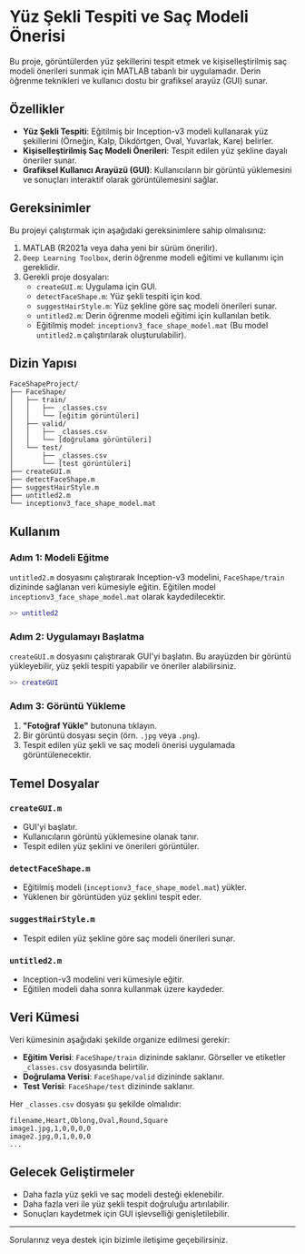 # Yüz Şekli Tespiti ve Saç Modeli Önerisi

Bu proje, görüntülerden yüz şekillerini tespit etmek ve kişiselleştirilmiş saç modeli önerileri sunmak için MATLAB tabanlı bir uygulamadır. Derin öğrenme teknikleri ve kullanıcı dostu bir grafiksel arayüz (GUI) sunar.

## Özellikler
- **Yüz Şekli Tespiti**: Eğitilmiş bir Inception-v3 modeli kullanarak yüz şekillerini (Örneğin, Kalp, Dikdörtgen, Oval, Yuvarlak, Kare) belirler.
- **Kişiselleştirilmiş Saç Modeli Önerileri**: Tespit edilen yüz şekline dayalı öneriler sunar.
- **Grafiksel Kullanıcı Arayüzü (GUI)**: Kullanıcıların bir görüntü yüklemesini ve sonuçları interaktif olarak görüntülemesini sağlar.

## Gereksinimler
Bu projeyi çalıştırmak için aşağıdaki gereksinimlere sahip olmalısınız:

1. MATLAB (R2021a veya daha yeni bir sürüm önerilir).
2. `Deep Learning Toolbox`, derin öğrenme modeli eğitimi ve kullanımı için gereklidir.
3. Gerekli proje dosyaları:
   - `createGUI.m`: Uygulama için GUI.
   - `detectFaceShape.m`: Yüz şekli tespiti için kod.
   - `suggestHairStyle.m`: Yüz şekline göre saç modeli önerileri sunar.
   - `untitled2.m`: Derin öğrenme modeli eğitimi için kullanılan betik.
   - Eğitilmiş model: `inceptionv3_face_shape_model.mat` (Bu model `untitled2.m` çalıştırılarak oluşturulabilir).

## Dizin Yapısı
```
FaceShapeProject/
├── FaceShape/
│   ├── train/
│   │   ├── _classes.csv
│   │   └── [eğitim görüntüleri]
│   ├── valid/
│   │   ├── _classes.csv
│   │   └── [doğrulama görüntüleri]
│   └── test/
│       ├── _classes.csv
│       └── [test görüntüleri]
├── createGUI.m
├── detectFaceShape.m
├── suggestHairStyle.m
├── untitled2.m
└── inceptionv3_face_shape_model.mat
```

## Kullanım

### Adım 1: Modeli Eğitme
`untitled2.m` dosyasını çalıştırarak Inception-v3 modelini, `FaceShape/train` dizininde sağlanan veri kümesiyle eğitin. Eğitilen model `inceptionv3_face_shape_model.mat` olarak kaydedilecektir.

```matlab
>> untitled2
```

### Adım 2: Uygulamayı Başlatma
`createGUI.m` dosyasını çalıştırarak GUI'yi başlatın. Bu arayüzden bir görüntü yükleyebilir, yüz şekli tespiti yapabilir ve öneriler alabilirsiniz.

```matlab
>> createGUI
```

### Adım 3: Görüntü Yükleme
1. **"Fotoğraf Yükle"** butonuna tıklayın.
2. Bir görüntü dosyası seçin (örn. `.jpg` veya `.png`).
3. Tespit edilen yüz şekli ve saç modeli önerisi uygulamada görüntülenecektir.

## Temel Dosyalar

### `createGUI.m`
- GUI'yi başlatır.
- Kullanıcıların görüntü yüklemesine olanak tanır.
- Tespit edilen yüz şeklini ve önerileri görüntüler.

### `detectFaceShape.m`
- Eğitilmiş modeli (`inceptionv3_face_shape_model.mat`) yükler.
- Yüklenen bir görüntüden yüz şeklini tespit eder.

### `suggestHairStyle.m`
- Tespit edilen yüz şekline göre saç modeli önerileri sunar.

### `untitled2.m`
- Inception-v3 modelini veri kümesiyle eğitir.
- Eğitilen modeli daha sonra kullanmak üzere kaydeder.

## Veri Kümesi
Veri kümesinin aşağıdaki şekilde organize edilmesi gerekir:

- **Eğitim Verisi**: `FaceShape/train` dizininde saklanır. Görseller ve etiketler `_classes.csv` dosyasında belirtilir.
- **Doğrulama Verisi**: `FaceShape/valid` dizininde saklanır.
- **Test Verisi**: `FaceShape/test` dizininde saklanır.

Her `_classes.csv` dosyası şu şekilde olmalıdır:
```
filename,Heart,Oblong,Oval,Round,Square
image1.jpg,1,0,0,0,0
image2.jpg,0,1,0,0,0
...
```

## Gelecek Geliştirmeler
- Daha fazla yüz şekli ve saç modeli desteği eklenebilir.
- Daha fazla veri ile yüz şekli tespit doğruluğu artırılabilir.
- Sonuçları kaydetmek için GUI işlevselliği genişletilebilir.



---
Sorularınız veya destek için bizimle iletişime geçebilirsiniz.
